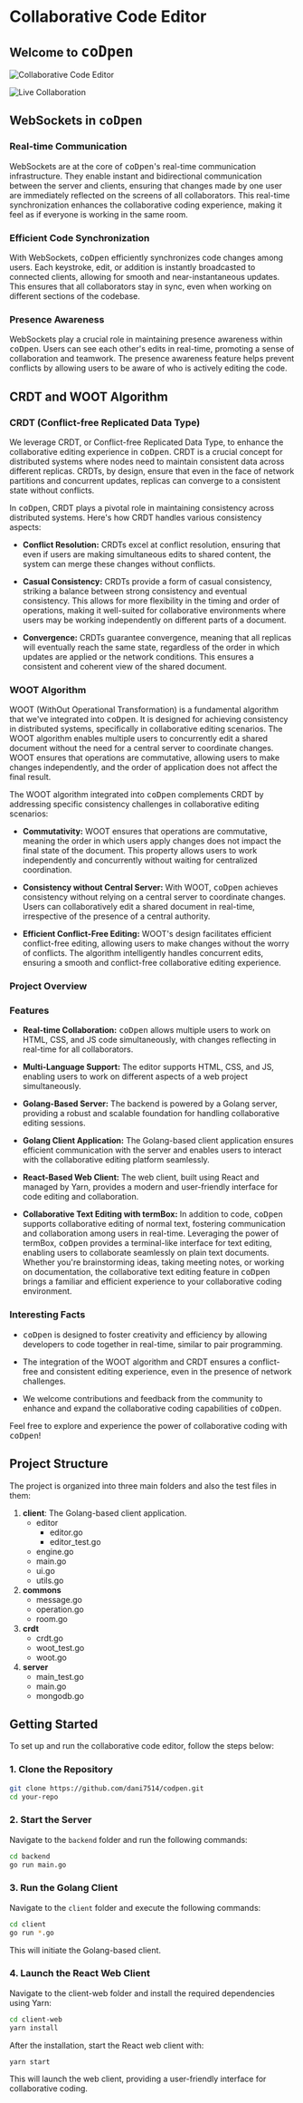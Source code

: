 # Collaborative Code Editor
## Welcome to <span style="font-size: larger;"><span style="font-size: larger;">`coDpen`</span></span>

![Collaborative Code Editor](Screenshot/landing1.png)

![Live Collaboration](Screenshot/landing.png)

## WebSockets in <span style="font-size: larger;">`coDpen`</span>

### Real-time Communication

WebSockets are at the core of <span style="font-size: larger;">`coDpen`</span>'s real-time communication infrastructure. They enable instant and bidirectional communication between the server and clients, ensuring that changes made by one user are immediately reflected on the screens of all collaborators. This real-time synchronization enhances the collaborative coding experience, making it feel as if everyone is working in the same room.

### Efficient Code Synchronization

With WebSockets, <span style="font-size: larger;">`coDpen`</span> efficiently synchronizes code changes among users. Each keystroke, edit, or addition is instantly broadcasted to connected clients, allowing for smooth and near-instantaneous updates. This ensures that all collaborators stay in sync, even when working on different sections of the codebase.

### Presence Awareness

WebSockets play a crucial role in maintaining presence awareness within <span style="font-size: larger;">`coDpen`</span>. Users can see each other's edits in real-time, promoting a sense of collaboration and teamwork. The presence awareness feature helps prevent conflicts by allowing users to be aware of who is actively editing the code.

## CRDT and WOOT Algorithm 

### CRDT (Conflict-free Replicated Data Type)

We leverage CRDT, or Conflict-free Replicated Data Type, to enhance the collaborative editing experience in <span style="font-size: larger;">`coDpen`</span>. CRDT is a crucial concept for distributed systems where nodes need to maintain consistent data across different replicas. CRDTs, by design, ensure that even in the face of network partitions and concurrent updates, replicas can converge to a consistent state without conflicts.

In <span style="font-size: larger;">`coDpen`</span>, CRDT plays a pivotal role in maintaining consistency across distributed systems. Here's how CRDT handles various consistency aspects:

- **Conflict Resolution:** CRDTs excel at conflict resolution, ensuring that even if users are making simultaneous edits to shared content, the system can merge these changes without conflicts.

- **Casual Consistency:** CRDTs provide a form of casual consistency, striking a balance between strong consistency and eventual consistency. This allows for more flexibility in the timing and order of operations, making it well-suited for collaborative environments where users may be working independently on different parts of a document.

- **Convergence:** CRDTs guarantee convergence, meaning that all replicas will eventually reach the same state, regardless of the order in which updates are applied or the network conditions. This ensures a consistent and coherent view of the shared document.

### WOOT Algorithm

WOOT (WithOut Operational Transformation) is a fundamental algorithm that we've integrated into <span style="font-size: larger;">`coDpen`</span>. It is designed for achieving consistency in distributed systems, specifically in collaborative editing scenarios. The WOOT algorithm enables multiple users to concurrently edit a shared document without the need for a central server to coordinate changes. WOOT ensures that operations are commutative, allowing users to make changes independently, and the order of application does not affect the final result.

The WOOT algorithm integrated into <span style="font-size: larger;">`coDpen`</span> complements CRDT by addressing specific consistency challenges in collaborative editing scenarios:

- **Commutativity:** WOOT ensures that operations are commutative, meaning the order in which users apply changes does not impact the final state of the document. This property allows users to work independently and concurrently without waiting for centralized coordination.

- **Consistency without Central Server:** With WOOT, <span style="font-size: larger;">`coDpen`</span> achieves consistency without relying on a central server to coordinate changes. Users can collaboratively edit a shared document in real-time, irrespective of the presence of a central authority.

- **Efficient Conflict-Free Editing:** WOOT's design facilitates efficient conflict-free editing, allowing users to make changes without the worry of conflicts. The algorithm intelligently handles concurrent edits, ensuring a smooth and conflict-free collaborative editing experience.

### Project Overview

### Features

- **Real-time Collaboration:** <span style="font-size: larger;">`coDpen`</span> allows multiple users to work on HTML, CSS, and JS code simultaneously, with changes reflecting in real-time for all collaborators.
  
- **Multi-Language Support:** The editor supports HTML, CSS, and JS, enabling users to work on different aspects of a web project simultaneously.

- **Golang-Based Server:** The backend is powered by a Golang server, providing a robust and scalable foundation for handling collaborative editing sessions.

- **Golang Client Application:** The Golang-based client application ensures efficient communication with the server and enables users to interact with the collaborative editing platform seamlessly.

- **React-Based Web Client:** The web client, built using React and managed by Yarn, provides a modern and user-friendly interface for code editing and collaboration.

- **Collaborative Text Editing with termBox:** In addition to code, <span style="font-size: larger;">`coDpen`</span> supports collaborative editing of normal text, fostering communication and collaboration among users in real-time. Leveraging the power of termBox, <span style="font-size: larger;">`coDpen`</span> provides a terminal-like interface for text editing, enabling users to collaborate seamlessly on plain text documents. Whether you're brainstorming ideas, taking meeting notes, or working on documentation, the collaborative text editing feature in <span style="font-size: larger;">`coDpen`</span> brings a familiar and efficient experience to your collaborative coding environment.

### Interesting Facts

- <span style="font-size: larger;">`coDpen`</span> is designed to foster creativity and efficiency by allowing developers to code together in real-time, similar to pair programming.

- The integration of the WOOT algorithm and CRDT ensures a conflict-free and consistent editing experience, even in the presence of network challenges.

- We welcome contributions and feedback from the community to enhance and expand the collaborative coding capabilities of <span style="font-size: larger;">`coDpen`</span>.

Feel free to explore and experience the power of collaborative coding with <span style="font-size: larger;">`coDpen`</span>!




## Project Structure


The project is organized into three main folders and also the test files in them:

1. **client**: The Golang-based client application.
    - editor
       - editor.go
       - editor_test.go
    - engine.go
    - main.go
    - ui.go
    - utils.go
2. **commons**
   - message.go
   - operation.go
   - room.go
3. **crdt**
   - crdt.go
   - woot_test.go
   - woot.go
4. **server**
   - main_test.go
   - main.go
   - mongodb.go

## Getting Started

To set up and run the collaborative code editor, follow the steps below:

### 1. Clone the Repository

```bash
git clone https://github.com/dani7514/codpen.git
cd your-repo
```

### 2. Start the Server

Navigate to the `backend` folder and run the following commands:

```bash
cd backend
go run main.go
```

### 3. Run the Golang Client
Navigate to the `client` folder and execute the following commands:

```bash
cd client
go run *.go
```
This will initiate the Golang-based client.

### 4. Launch the React Web Client

Navigate to the client-web folder and install the required dependencies using Yarn:

```bash
cd client-web
yarn install
```

After the installation, start the React web client with:

```bash
yarn start
```

This will launch the web client, providing a user-friendly interface for collaborative coding.

